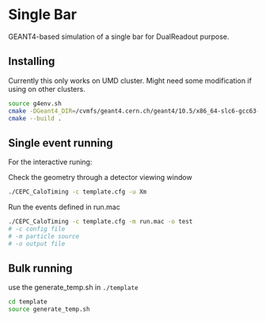 # Single Bar

GEANT4-based simulation of a single bar for DualReadout purpose.

## Installing

Currently this only works on UMD cluster. Might need some modification if using on other clusters. 
```bash
source g4env.sh
cmake -DGeant4_DIR=/cvmfs/geant4.cern.ch/geant4/10.5/x86_64-slc6-gcc63-opt/lib64/GEANT4-10.5.0
cmake --build .
```

## Single event running
For the interactive runing:

Check the geometry through a detector viewing window
```bash
./CEPC_CaloTiming -c template.cfg -u Xm  
```
Run the events defined in run.mac
```bash
./CEPC_CaloTiming -c template.cfg -m run.mac -o test
# -c config file
# -m particle source
# -o output file
```

## Bulk running
use the generate_temp.sh in `./template`
```bash
cd template 
source generate_temp.sh
```




